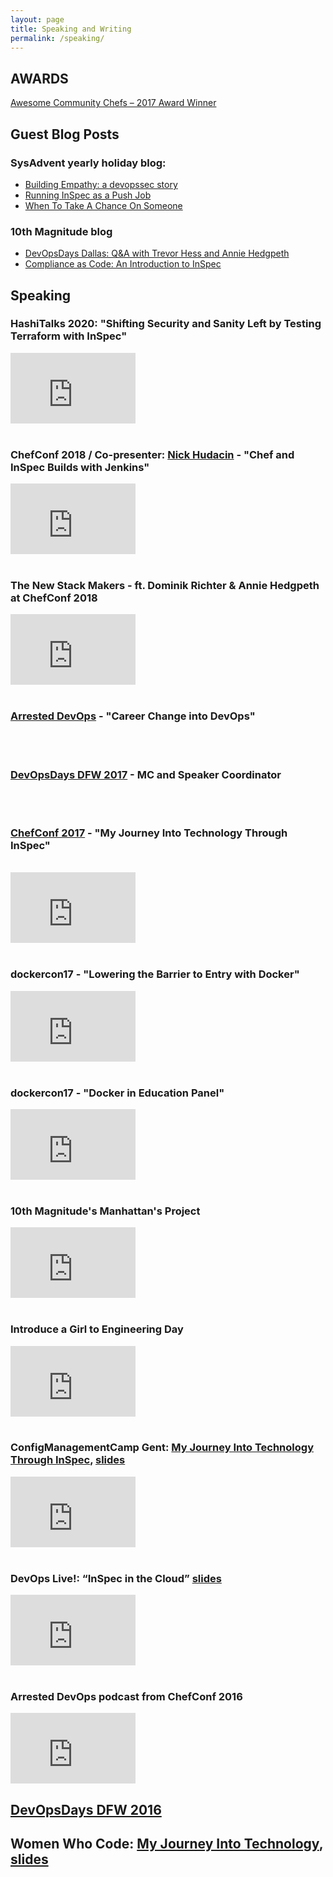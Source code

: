 ```yaml
---
layout: page
title: Speaking and Writing
permalink: /speaking/
---
```


## AWARDS

[Awesome Community Chefs – 2017 Award Winner](https://blog.chef.io/2017/06/08/awesome-community-chefs-2017-award-winners/)

## Guest Blog Posts

### SysAdvent yearly holiday blog:

* [Building Empathy: a devopssec story](http://sysadvent.blogspot.com/2016/12/day-3-building-empathy-devopsec-story.html?utm_content=buffer1c4b0&utm_medium=social&utm_source=twitter.com&utm_campaign=buffer)
* [Running InSpec as a Push Job](http://sysadvent.blogspot.com/2017/12/day-7-running-inspec-as-push-job.html)
* [When To Take A Chance On Someone](https://sysadvent.blogspot.com/2019/12/day-11-when-to-take-chance-on-someone.html)

### 10th Magnitude blog

* [DevOpsDays Dallas: Q&A with Trevor Hess and Annie Hedgpeth](http://www.10thmagnitude.com/tech-blog/devopsdays-dallas/)
* [Compliance as Code: An Introduction to InSpec](https://www.10thmagnitude.com/tech-blog/compliance-code-introduction-inspec/)

## Speaking

### HashiTalks 2020: "Shifting Security and Sanity Left by Testing Terraform with InSpec"

<iframe width="200" height="113" src="https://www.youtube.com/embed/7utJcAnVoqk?start=8795" frameborder="0" allowfullscreen></iframe>
<br/>
<br/>

### ChefConf 2018 / Co-presenter: [Nick Hudacin](https://nickhudacin.wordpress.com/) - "Chef and InSpec Builds with Jenkins"

<iframe width="200" height="113" src="https://www.youtube.com/embed/AeXiFdlPta0" frameborder="0" allowfullscreen></iframe>
<br/>
<br/>

### The New Stack Makers - ft. Dominik Richter & Annie Hedgpeth at ChefConf 2018

<iframe width="200" height="113" src="https://www.youtube.com/embed/PotvNcL6voc" frameborder="0" allowfullscreen></iframe>
<br/>
<br/>

### [Arrested DevOps](https://www.arresteddevops.com/career-change-into-devops/) - "Career Change into DevOps"

<br/>
<br/>

### [DevOpsDays DFW 2017](https://www.youtube.com/channel/UClMmc8BcfAzyZwFAtFVq1gA/videos) - MC and Speaker Coordinator

<br/>
<br/>

### [ChefConf 2017](https://chefconf.chef.io/2017/agenda/) - "My Journey Into Technology Through InSpec"

<br/>

<iframe width="200" height="113" src="https://www.youtube.com/embed/bNxc6Y8ZHsI" frameborder="0" allowfullscreen></iframe>
<br/>
<br/>

### dockercon17 - "Lowering the Barrier to Entry with Docker"

<iframe width="200" height="113" src="https://www.youtube.com/embed/YWgIm3DpSI8" frameborder="0" allowfullscreen></iframe>
<br/>
<br/>

### dockercon17 - "Docker in Education Panel"

<iframe width="200" height="113" src="https://www.youtube.com/embed/h4Ocwx60wp4" frameborder="0" allowfullscreen></iframe>
<br/>
<br/>

### 10th Magnitude's Manhattan's Project

<iframe width="200" height="113" src="https://www.youtube.com/embed/LCtmk7VMBTs" frameborder="0" allowfullscreen></iframe>
<br/>
<br/>

### Introduce a Girl to Engineering Day

<iframe width="200" height="113" src="https://www.youtube.com/embed/MitmkB-MLOw" frameborder="0" allowfullscreen></iframe>
<br/>
<br/>

### ConfigManagementCamp Gent: [My Journey Into Technology Through InSpec](https://www.youtube.com/watch?v=Vg9ViDHKWJc), [slides](http://prezi.com/3k-pdefzgx9t/?utm_campaign=share&rc=ex0share&utm_medium=copy)

<iframe width="200" height="113" src="https://www.youtube.com/embed/Vg9ViDHKWJc" frameborder="0" allowfullscreen></iframe>

<br/>
<br/>

### DevOps Live!: “InSpec in the Cloud” [slides](http://prezi.com/teptbcs7stva/?utm_campaign=share&rc=ex0share&utm_medium=copy)
<iframe width="200" height="113" src="https://www.youtube.com/embed/Y9kqolVaMOA" frameborder="0" allowfullscreen></iframe>

<br/>
<br/>

### Arrested DevOps podcast from ChefConf 2016

<iframe width="200" height="113" src="https://www.youtube.com/embed/U7i4JE4Zk7w" frameborder="0" allowfullscreen></iframe>

## [DevOpsDays DFW 2016](https://www.arresteddevops.com/devopsdays-dfw-2016/)

## Women Who Code: [My Journey Into Technology](https://twitter.com/WWCodeDFW/status/807033959188086785), [slides](http://prezi.com/2dkunsfxz99y/?utm_campaign=share&rc=ex0share&utm_medium=copy)

